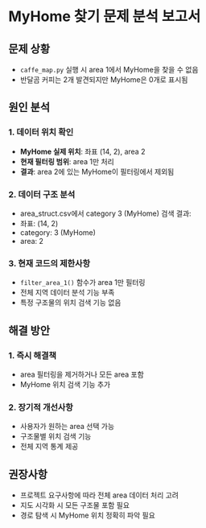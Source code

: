 # MyHome 찾기 문제 분석 보고서

## 문제 상황
- `caffe_map.py` 실행 시 area 1에서 MyHome을 찾을 수 없음
- 반달곰 커피는 2개 발견되지만 MyHome은 0개로 표시됨

## 원인 분석

### 1. 데이터 위치 확인
- **MyHome 실제 위치**: 좌표 (14, 2), area 2
- **현재 필터링 범위**: area 1만 처리
- **결과**: area 2에 있는 MyHome이 필터링에서 제외됨

### 2. 데이터 구조 분석
- area_struct.csv에서 category 3 (MyHome) 검색 결과:
- 좌표: (14, 2)
- category: 3 (MyHome)
- area: 2

### 3. 현재 코드의 제한사항
- `filter_area_1()` 함수가 area 1만 필터링
- 전체 지역 데이터 분석 기능 부족
- 특정 구조물의 위치 검색 기능 없음

## 해결 방안

### 1. 즉시 해결책
- area 필터링을 제거하거나 모든 area 포함
- MyHome 위치 검색 기능 추가

### 2. 장기적 개선사항
- 사용자가 원하는 area 선택 가능
- 구조물별 위치 검색 기능
- 전체 지역 통계 제공

## 권장사항
- 프로젝트 요구사항에 따라 전체 area 데이터 처리 고려
- 지도 시각화 시 모든 구조물 포함 필요
- 경로 탐색 시 MyHome 위치 정확히 파악 필요